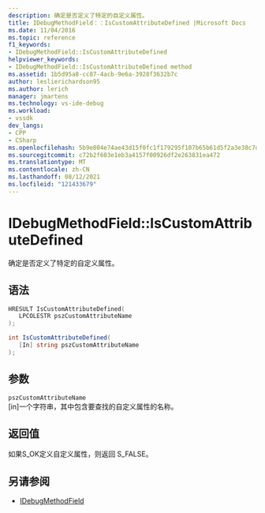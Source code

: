 ```yaml
---
description: 确定是否定义了特定的自定义属性。
title: IDebugMethodField：：IsCustomAttributeDefined |Microsoft Docs
ms.date: 11/04/2016
ms.topic: reference
f1_keywords:
- IDebugMethodField::IsCustomAttributeDefined
helpviewer_keywords:
- IDebugMethodField::IsCustomAttributeDefined method
ms.assetid: 1b5d95a8-cc87-4acb-9e6a-3928f3632b7c
author: leslierichardson95
ms.author: lerich
manager: jmartens
ms.technology: vs-ide-debug
ms.workload:
- vssdk
dev_langs:
- CPP
- CSharp
ms.openlocfilehash: 5b9e804e74ae43d15f0fc1f179295f107b65b61d5f2a3e38c7d5d4f8baa9e6bf
ms.sourcegitcommit: c72b2f603e1eb3a4157f00926df2e263831ea472
ms.translationtype: MT
ms.contentlocale: zh-CN
ms.lasthandoff: 08/12/2021
ms.locfileid: "121433679"
---
```

# <a name="idebugmethodfieldiscustomattributedefined"></a>IDebugMethodField::IsCustomAttributeDefined
确定是否定义了特定的自定义属性。

## <a name="syntax"></a>语法

```cpp
HRESULT IsCustomAttributeDefined( 
   LPCOLESTR pszCustomAttributeName
);
```

```csharp
int IsCustomAttributeDefined(
   [In] string pszCustomAttributeName
);
```

## <a name="parameters"></a>参数
`pszCustomAttributeName`\
[in]一个字符串，其中包含要查找的自定义属性的名称。

## <a name="return-value"></a>返回值
 如果S_OK定义自定义属性，则返回 S_FALSE。

## <a name="see-also"></a>另请参阅
- [IDebugMethodField](../../../extensibility/debugger/reference/idebugmethodfield.md)
